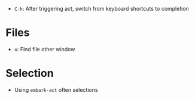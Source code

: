 - `C-h`: After triggering act, switch from keyboard shortcuts to completion

# Files

- `o`: Find file other window

# Selection

- Using `embark-act` often selections
